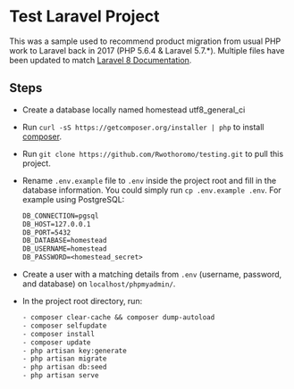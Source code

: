 # Test Laravel Project

This was a sample used to recommend product migration from usual PHP work to Laravel back in 2017 (PHP 5.6.4 & Laravel 5.7.*). Multiple files have been updated to match [Laravel 8 Documentation](https://laravel.com/docs/8.x/structure).

## Steps

- Create a database locally named homestead utf8_general_ci
- Run `curl -sS https://getcomposer.org/installer | php` to install [composer](https://getcomposer.org/download/).
- Run `git clone https://github.com/Rwothoromo/testing.git` to pull this project.
- Rename `.env.example` file to `.env` inside the project root and fill in the database information. You could simply run `cp .env.example .env`. For example using PostgreSQL:

    ```txt
    DB_CONNECTION=pgsql
    DB_HOST=127.0.0.1
    DB_PORT=5432
    DB_DATABASE=homestead
    DB_USERNAME=homestead
    DB_PASSWORD=<homestead_secret>
    ```

- Create a user with a matching details from `.env` (username, password, and database) on `localhost/phpmyadmin/`.
- In the project root directory, run:

    ```txt
    - composer clear-cache && composer dump-autoload
    - composer selfupdate
    - composer install
    - composer update
    - php artisan key:generate
    - php artisan migrate
    - php artisan db:seed
    - php artisan serve
    ```
